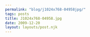 ```yaml
---
permalink: "blog/j1024x768-04958jpg/"
tags: posts
title: J1024x768-04958.jpg
date: 2009-12-20
layout: layouts/post.njk
---
```


